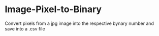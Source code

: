 # Image-Pixel-to-Binary
Convert pixels from a jpg image into the respective bynary number and save into a .csv file
